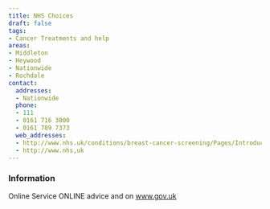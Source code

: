 ```yaml
---
title: NHS Choices
draft: false
tags:
- Cancer Treatments and help
areas:
- Middleton
- Heywood
- Nationwide
- Rochdale
contact:
  addresses:
  - Nationwide
  phone:
  - 111
  - 0161 716 3000
  - 0161 789 7373
  web_addresses:
  - http://www.nhs.uk/conditions/breast-cancer-screening/Pages/Introduction.aspx
  - http://www.nhs,uk
---
```


### Information
Online Service
ONLINE advice and on www.gov.uk

